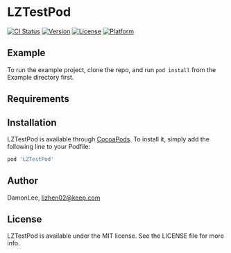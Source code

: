# LZTestPod

[![CI Status](https://img.shields.io/travis/DamonLee/LZTestPod.svg?style=flat)](https://travis-ci.org/DamonLee/LZTestPod)
[![Version](https://img.shields.io/cocoapods/v/LZTestPod.svg?style=flat)](https://cocoapods.org/pods/LZTestPod)
[![License](https://img.shields.io/cocoapods/l/LZTestPod.svg?style=flat)](https://cocoapods.org/pods/LZTestPod)
[![Platform](https://img.shields.io/cocoapods/p/LZTestPod.svg?style=flat)](https://cocoapods.org/pods/LZTestPod)

## Example

To run the example project, clone the repo, and run `pod install` from the Example directory first.

## Requirements

## Installation

LZTestPod is available through [CocoaPods](https://cocoapods.org). To install
it, simply add the following line to your Podfile:

```ruby
pod 'LZTestPod'
```

## Author

DamonLee, lizhen02@keep.com

## License

LZTestPod is available under the MIT license. See the LICENSE file for more info.
